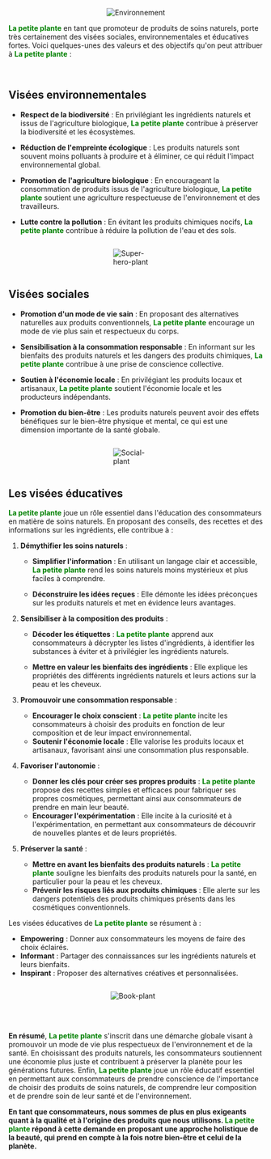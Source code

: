 <div style="width: 40vw; text-align: center; margin: auto">

![Environnement](https://lapetiteplante.fr/img/blog/covers/impacts.webp)

</div>

<span style="color:green">**La petite plante**</span> en tant que promoteur de produits de soins naturels, porte très certainement des
visées sociales, environnementales et éducatives fortes. Voici quelques-unes des valeurs et des
objectifs qu&#39;on peut attribuer à <span style="color:green">**La petite plante**</span> :

<br />


##  Visées environnementales 

- **Respect de la biodiversité** : En privilégiant les ingrédients naturels et issus de l&#39;agriculture
biologique, <span style="color:green">**La petite plante**</span> contribue à préserver la biodiversité et les écosystèmes.


- **Réduction de l&#39;empreinte écologique** : Les produits naturels sont souvent moins polluants à
produire et à éliminer, ce qui réduit l&#39;impact environnemental global.


- **Promotion de l&#39;agriculture biologique** : En encourageant la consommation de produits issus
de l&#39;agriculture biologique, <span style="color:green">**La petite plante**</span> soutient une agriculture respectueuse de
l&#39;environnement et des travailleurs.


- **Lutte contre la pollution** : En évitant les produits chimiques nocifs, <span style="color:green">**La petite plante**</span>
contribue à réduire la pollution de l&#39;eau et des sols.


<div style="display: flex; align-items: center">

<div style="width: 90px; min-width: 80px; margin: auto">

![Super-hero-plant](/img/blog/emoticone/super-hero.png)

</div>

</div>

##  Visées sociales

- **Promotion d&#39;un mode de vie sain** : En proposant des alternatives naturelles aux produits
conventionnels, <span style="color:green">**La petite plante**</span> encourage un mode de vie plus sain et respectueux du
corps.


- **Sensibilisation à la consommation responsable** : En informant sur les bienfaits des produits
naturels et les dangers des produits chimiques, <span style="color:green">**La petite plante**</span> contribue à une prise de
conscience collective.


- **Soutien à l&#39;économie locale** : En privilégiant les produits locaux et artisanaux, <span style="color:green">**La petite plante**</span> soutient l&#39;économie locale et les producteurs indépendants.


- **Promotion du bien-être** : Les produits naturels peuvent avoir des effets bénéfiques sur le
bien-être physique et mental, ce qui est une dimension importante de la santé globale.


<div style="display: flex; align-items: center">

<div style="width: 90px; min-width: 80px; margin: auto">

![Social-plant](/img/blog/emoticone/happy-cup.png)

</div>

</div>


##  Les visées éducatives

<span style="color:green">**La petite plante**</span> joue un rôle essentiel dans l&#39;éducation des consommateurs en matière de soins
naturels. En proposant des conseils, des recettes et des informations sur les ingrédients, elle
contribue à :

1. **Démythifier les soins naturels** :

   - **Simplifier l&#39;information** : En utilisant un langage clair et accessible, <span style="color:green">**La petite plante**</span> rend
     les soins naturels moins mystérieux et plus faciles à comprendre.

   - **Déconstruire les idées reçues** : Elle démonte les idées préconçues sur les produits naturels et
met en évidence leurs avantages.


2. **Sensibiliser à la composition des produits** :

   - **Décoder les étiquettes** : <span style="color:green">**La petite plante**</span> apprend aux consommateurs à décrypter les listes
   d&#39;ingrédients, à identifier les substances à éviter et à privilégier les ingrédients naturels.

   - **Mettre en valeur les bienfaits des ingrédients** : Elle explique les propriétés des différents
  ingrédients naturels et leurs actions sur la peau et les cheveux.


3. **Promouvoir une consommation responsable** :

   - **Encourager le choix conscient** : <span style="color:green">**La petite plante**</span> incite les consommateurs à choisir des
   produits en fonction de leur composition et de leur impact environnemental.
   - **Soutenir l&#39;économie locale** : Elle valorise les produits locaux et artisanaux, favorisant ainsi
   une consommation plus responsable.


4. **Favoriser l&#39;autonomie** :
   - **Donner les clés pour créer ses propres produits** : <span style="color:green">**La petite plante**</span> propose des recettes
   simples et efficaces pour fabriquer ses propres cosmétiques, permettant ainsi aux
   consommateurs de prendre en main leur beauté.
   - **Encourager l&#39;expérimentation** : Elle incite à la curiosité et à l&#39;expérimentation, en
   permettant aux consommateurs de découvrir de nouvelles plantes et de leurs propriétés.


5. **Préserver la santé** :
   - **Mettre en avant les bienfaits des produits naturels** : <span style="color:green">**La petite plante**</span> souligne les bienfaits
   des produits naturels pour la santé, en particulier pour la peau et les cheveux.
   - **Prévenir les risques liés aux produits chimiques** : Elle alerte sur les dangers potentiels des
   produits chimiques présents dans les cosmétiques conventionnels.
   

Les visées éducatives de <span style="color:green">**La petite plante**</span> se résument à :
- **Empowering** : Donner aux consommateurs les moyens de faire des choix éclairés.
- **Informant** : Partager des connaissances sur les ingrédients naturels et leurs bienfaits.
- **Inspirant** : Proposer des alternatives créatives et personnalisées.

<div style="display: flex; align-items: center">

<div style="width: 100px; min-width: 80px; margin: auto">

![Book-plant](/img/blog/emoticone/book-nerd.png)

</div>

</div>

<br />
<br />

**En résumé**, <span style="color:green">**La petite plante**</span> s&#39;inscrit dans une démarche globale visant à promouvoir un mode de
vie plus respectueux de l&#39;environnement et de la santé. En choisissant des produits naturels, les
consommateurs soutiennent une économie plus juste et contribuent à préserver la planète pour les
générations futures. Enfin, <span style="color:green">**La petite plante**</span> joue un rôle éducatif essentiel en permettant aux
consommateurs de prendre conscience de l&#39;importance de choisir des produits de soins naturels, de
comprendre leur composition et de prendre soin de leur santé et de l&#39;environnement.


**En tant que consommateurs, nous sommes de plus en plus exigeants quant à la qualité et à 
l&#39;origine des produits que nous utilisons. <span style="color:green">**La petite plante**</span> répond à cette demande en proposant
une approche holistique de la beauté, qui prend en compte à la fois notre bien-être et celui de la
planète.**